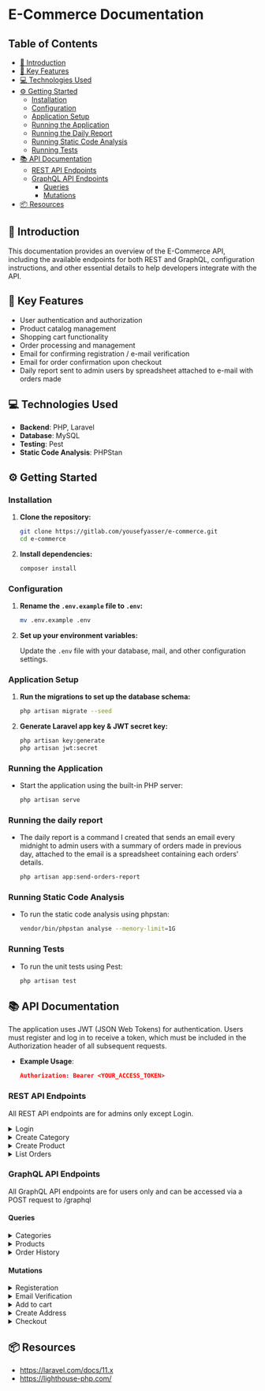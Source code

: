# E-Commerce Documentation

## Table of Contents

-   [📖 Introduction](#user-content--introduction)
-   [🚀 Key Features](#user-content--key-features)
-   [💻 Technologies Used](#user-content--technologies-used)
-   [⚙️ Getting Started](#user-content-%EF%B8%8F-getting-started)
    -   [Installation](#user-content-installation)
    -   [Configuration](#user-content-configuration)
    -   [Application Setup](#user-content-application-setup)
    -   [Running the Application](#user-content-running-the-application)
    -   [Running the Daily Report](#user-content-running-the-daily-report)
    -   [Running Static Code Analysis](#user-content-running-static-code-analysis)
    -   [Running Tests](#user-content-running-tests)
-   [📚 API Documentation](#user-content--api-documentation)
    -   [REST API Endpoints](#user-content-rest-api-endpoints)
    -   [GraphQL API Endpoints](#user-content-graphql-api-endpoints)
        -   [Queries](#user-content-queries)
        -   [Mutations](#user-content-mutations)
-   [📦 Resources](#user-content--resources)

## 📖 Introduction

This documentation provides an overview of the E-Commerce API, including the available endpoints for both REST and GraphQL, configuration instructions, and other essential details to help developers integrate with the API.

## 🚀 Key Features

-   User authentication and authorization
-   Product catalog management
-   Shopping cart functionality
-   Order processing and management
-   Email for confirming registration / e-mail verification
-   Email for order confirmation upon checkout
-   Daily report sent to admin users by spreadsheet attached to e-mail with orders made

## 💻 Technologies Used

-   **Backend**: PHP, Laravel
-   **Database**: MySQL
-   **Testing**: Pest
-   **Static Code Analysis**: PHPStan

## ⚙️ Getting Started

### Installation

1. **Clone the repository:**

    ```bash
    git clone https://gitlab.com/yousefyasser/e-commerce.git
    cd e-commerce
    ```

2. **Install dependencies:**

    ```bash
    composer install
    ```

### Configuration

1. **Rename the `.env.example` file to `.env`:**

    ```bash
    mv .env.example .env
    ```

2. **Set up your environment variables:**

    Update the `.env` file with your database, mail, and other configuration settings.

### Application Setup

1. **Run the migrations to set up the database schema:**

    ```bash
    php artisan migrate --seed
    ```

2. **Generate Laravel app key & JWT secret key:**

    ```bash
    php artisan key:generate
    php artisan jwt:secret
    ```

### Running the Application

-   Start the application using the built-in PHP server:

    ```bash
    php artisan serve
    ```

### Running the daily report

-   The daily report is a command I created that sends an email every midnight to admin users with a summary of orders made in previous day, attached to the email is a spreadsheet containing each orders' details.

    ```bash
    php artisan app:send-orders-report
    ```

### Running Static Code Analysis

-   To run the static code analysis using phpstan:

    ```bash
    vendor/bin/phpstan analyse --memory-limit=1G
    ```

### Running Tests

-   To run the unit tests using Pest:

    ```bash
    php artisan test
    ```

## 📚 API Documentation

The application uses JWT (JSON Web Tokens) for authentication. Users must register and log in to receive a token, which must be included in the Authorization header of all subsequent requests.

-   **Example Usage**:
    ```json
    Authorization: Bearer <YOUR_ACCESS_TOKEN>
    ```

### REST API Endpoints

All REST API endpoints are for admins only except Login.

<details>
    <summary>
        Login
    </summary>

-   **URL**: POST /api/login
-   **Description**: Login as an existing user/admin.
-   **Request Body**:
    ```json
    {
        "email": "username@example.com",
        "password": "Password123"
    }
    ```
-   **Response**:
    ```json
    {
        "status": "success",
        "user": {
            "id": 6,
            "name": "John Doe",
            "email": "username@example.com",
            "email_verified_at": null,
            "role": "user",
            "created_at": "2024-08-21T05:18:20.000000Z",
            "updated_at": "2024-08-21T05:18:20.000000Z"
        },
        "token": "JWT"
    }
    ```

</details>

<details>
    <summary>
        Create Category
    </summary>

-   **URL**: POST /api/categories/create
-   **Description**: Creates a new Category.
-   **Request Body**:
    ```json
    {
        "name": "Milk",
        "description": "This is Milk",
        "parent_id": 1
    }
    ```
-   **Response**:
    ```json
    {
        "id": 31,
        "name": "Milk",
        "description": "This is Milk",
        "parent_id": 1,
        "updated_at": "2024-08-21T05:34:35.000000Z",
        "created_at": "2024-08-21T05:34:35.000000Z"
    }
    ```

</details>

<details>
    <summary>
        Create Product
    </summary>

-   **URL**: POST /api/products/create
-   **Description**: Creates a new Product.
-   **Request Body**
    ```json
    {
        "name": "Milk",
        "description": "This is Milk",
        "price": 45.5,
        "category_id": 6,
        "stock": 5
    }
    ```
-   **Response**:
    ```json
    {
        "id": 101,
        "name": "Milk",
        "description": "This is Milk",
        "price": 45.5,
        "category_id": 6,
        "stock": 5,
        "created_at": "2024-08-21T05:28:31.000000Z",
        "updated_at": "2024-08-21T05:28:31.000000Z"
    }
    ```

</details>

<details>
    <summary>
        List Orders
    </summary>

-   **URL**: GET /api/orders?page=1&sort=total_asc&status=pending
-   **Description**: Retrieves details of all orders paginated.
-   **Optional Query Parameters**:
    -   **page**: Retrieve a specific page from paginated result
    -   **sort**: Sort Orders by a specific column
    -   **status**: Filter Orders by their status
-   **Response**:
    ```json
    {
        "current_page": 1,
        "data": [
            {
                "id": 3,
                "user_id": 1,
                "address_id": 3,
                "payment_method_id": 1,
                "status": "pending",
                "total": 105.87,
                "created_at": "2024-08-21T05:15:07.000000Z",
                "updated_at": "2024-08-21T05:15:07.000000Z",
                "items": [
                    {
                        "id": 11,
                        "order_id": 3,
                        "product_id": 36,
                        "quantity": 7,
                        "price": 409.86,
                        "created_at": "2024-08-21T05:15:08.000000Z",
                        "updated_at": "2024-08-21T05:15:08.000000Z",
                        "total": 2869.02,
                        "product": {
                            "id": 36,
                            "name": "vero",
                            "description": "Quam maxime perspiciatis vel voluptatem praesentium at id.",
                            "price": 23.83,
                            "category_id": 29,
                            "stock": 94,
                            "image_url": "https://via.placeholder.com/640x480.png/00ffdd?text=corrupti",
                            "created_at": "2024-08-21T05:15:07.000000Z",
                            "updated_at": "2024-08-21T05:15:07.000000Z"
                        }
                    }
                ],
                "address": {
                    "id": 3,
                    "label": "expedita",
                    "recipient_name": "Brittany Lindgren",
                    "address_line_1": "34833 Eichmann Stream Apt. 062",
                    "address_line_2": "Apt. 935",
                    "city": "South Maximoside",
                    "state": "New Jersey",
                    "postal_code": "62491-8853",
                    "country": "Norway",
                    "phone_number": "920.997.0276",
                    "user_id": 1
                },
                "payment_method": {
                    "id": 1,
                    "user_id": 1,
                    "type": "Credit Card",
                    "last_four": "1945"
                }
            }
        ]
    }
    ```

</details>

### GraphQL API Endpoints

All GraphQL API endpoints are for users only and can be accessed via a POST request to /graphql

#### Queries

<details>
    <summary>
        Categories
    </summary>

-   Description: Retrieves all categories with their subcategories.
-   **Request Body**:
    ```graphql
    {
        categories {
            id
            name
            subcategories {
                id
                name
                description
            }
        }
    }
    ```
-   **Response**:
    ```json
    {
        "data": {
            "categories": [
                {
                    "id": "1",
                    "name": "Dairy",
                    "subcategories": [
                        {
                            "id": "2",
                            "name": "Milk",
                            "description": "This is Milk"
                        }
                    ]
                }
            ]
        }
    }
    ```

</details>

<details>
    <summary>
        Products
    </summary>

-   **Description**: Retrieves all Product details with pagination.
-   **Query Parameters**:
    -   **first**: gets only the first specified number of products from the result
    -   **page**: gets result from specified page after pagination
    -   **category**: filter products by category id
    -   **search**: filter products by name
    -   **sortBy**: sort the result by a product attribute
-   **Request Body**:
    ```graphql
    {
        products(first: 1, category: 6, search: "Milk", sortBy: PRICE_ASC) {
            data {
                id
                name
                description
                price
                category_id
                stock
                image_url
                created_at
            }
        }
    }
    ```
-   **Response**:
    ```json
    {
        "data": {
            "products": {
                "data": [
                    {
                        "id": "101",
                        "name": "milk",
                        "description": "this is dairy",
                        "price": 45.5,
                        "category_id": 6,
                        "stock": 5,
                        "image_url": null,
                        "created_at": "2024-08-21 08:28:31"
                    }
                ]
            }
        }
    }
    ```

</details>

<details>
    <summary>
        Order History
    </summary>

-   **Description**: Retrieves all previous orders made by the authenticated user.
-   **Query Parameters**:
    -   **first**: gets only the first specified number of orders from the result
    -   **page**: gets result from specified page after pagination
    -   **status**: filter products by status
    -   **sort**: sort the result by an order attribute
-   **Request Body**:
    ```graphql
    {
        orderHistory(
            status: "pending"
            sort: "created_at_desc"
            first: 1
            page: 2
        ) {
            data {
                id
                status
                total
                items {
                    product {
                        name
                    }
                    total
                }
                address {
                    address_line_1
                }
                payment_method {
                    type
                }
                created_at
                updated_at
            }
        }
    }
    ```
-   **Response**:
    ```json
    {
        "data": {
            "orderHistory": {
                "data": [
                    {
                        "id": "11",
                        "status": "pending",
                        "total": 5215.1,
                        "items": [
                            {
                                "product": {
                                    "name": "temporibus"
                                },
                                "total": 5215.1
                            }
                        ],
                        "address": {
                            "address_line_1": "243 Marcella Ports"
                        },
                        "payment_method": {
                            "type": "PayPal"
                        },
                        "created_at": "2024-08-21 08:15:08",
                        "updated_at": "2024-08-21 08:15:08"
                    }
                ]
            }
        }
    }
    ```

</details>

#### Mutations

<details>
    <summary>
        Registeration
    </summary>

-   **Description**: Registers a new user.
-   **Request Body**:

    ```graphql
    mutation ($input: CreateUserInput!) {
        registerUser(input: $input)
    }
    ```

    -   Variables

    ```json
    {
        "input": {
            "name": "name",
            "email": "username@example.com",
            "password": "Password123",
            "password_confirmation": "Password123"
        }
    }
    ```

-   **Response**:

    ```json
    {
        "data": {
            "registerUser": ["status", "message", "user data", "JWT"]
        }
    }
    ```

</details>

<details>
    <summary>
        Email Verification
    </summary>

-   **Description**: Verifies the user's email address.
-   **Request Body**:

    ```graphql
    mutation {
        verifyEmail
    }
    ```

-   **Response**:

    ```json
    {
        "data": {
            "verifyEmail": ["status", "message", "user data"]
        }
    }
    ```

</details>

<details>
    <summary>
        Add to cart
    </summary>

-   **Description**: Add a product to user's cart.
-   **Query Parameters**:
    -   product_id: ID of product to add to cart
    -   quantity: How much of that product to add to cart
-   **Request Body**:

    ```graphql
    mutation {
        addToCart(product_id: 6, quantity: 3) {
            id
            name
            price
            stock
        }
    }
    ```

-   **Response**:

    ```json
    {
        "data": {
            "addToCart": {
                "id": "6",
                "name": "consequatur",
                "price": 74.19,
                "stock": 98
            }
        }
    }
    ```

</details>

<details>
    <summary>
        Create Address
    </summary>

-   **Description**: Add a new address for the user.
-   **Request Body**:

    ```graphql
    mutation ($addressData: CreateAddressInput!) {
        createAddress(addressData: $addressData)
    }
    ```

    -   Variables

    ```json
    {
        "addressData": {
            "label": "a",
            "recipient_name": "b",
            "address_line_1": "c",
            "address_line_2": "d",
            "state": "e",
            "city": "f",
            "country": "g",
            "postal_code": "h",
            "phone_number": "i"
        }
    }
    ```

-   **Response**:

    ```json
    {
        "data": {
            "createAddress": "16"
        }
    }
    ```

</details>

<details>
    <summary>
        Checkout
    </summary>

-   **Description**: Buy all products in cart with provided payment method and address.
-   **Request Body**:

    ```graphql
    mutation {
        checkout(address_id: 1, payment_method_id: 1)
    }
    ```

-   **Response**:

    ```json
    {
        "data": {
            "checkout": "16"
        }
    }
    ```

</details>

## 📦 Resources

-   https://laravel.com/docs/11.x
-   https://lighthouse-php.com/
